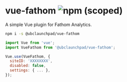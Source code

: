 # vue-fathom ![npm (scoped)](https://img.shields.io/npm/v/@ubclaunchpad/vue-fathom)

A simple Vue plugin for Fathom Analytics.

```sh
npm i -s @ubclaunchpad/vue-fathom
```

```js
import Vue from 'vue';
import VueFathom from '@ubclaunchpad/vue-fathom';

Vue.use(VueFathom, {
  siteID: 'XXXXXXXX',
  disabled: false,
  settings: { ... },
});
```

